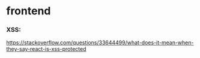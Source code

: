 # frontend


### XSS:

https://stackoverflow.com/questions/33644499/what-does-it-mean-when-they-say-react-is-xss-protected
